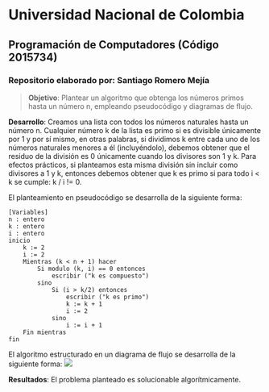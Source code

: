 # **Universidad Nacional de Colombia**
## **Programación de Computadores (Código 2015734)**
### **Repositorio elaborado por**: Santiago Romero Mejía

>**Objetivo**: Plantear un algoritmo que obtenga los números primos hasta un número n, empleando pseudocódigo y diagramas de flujo.

**Desarrollo**: Creamos una lista con todos los números naturales hasta un número n. Cualquier número k de la lista es primo si es divisible únicamente por 1 y por sí mismo, en otras palabras, si dividimos k entre cada uno de los números naturales menores a él (incluyéndolo), debemos obtener que el residuo de la división es 0 únicamente cuando los divisores son 1 y k.
Para efectos prácticos, si planteamos esta misma división sin incluir como divisores a 1 y k, entonces debemos obtener que k es primo si para todo i < k se cumple: k / i != 0.

El planteamiento en pseudocódigo se desarrolla de la siguiente forma:
```pseudocode
[Variables]
n : entero
k : entero
i : entero
inicio
    k := 2
    i := 2
    Mientras (k < n + 1) hacer
        Si modulo (k, i) == 0 entonces
            escribir ("k es compuesto")
        sino
            Si (i > k/2) entonces  
                escribir ("k es primo")
                k := k + 1
                i := 2
            sino
                i := i + 1
    Fin mientras
fin
```
El algoritmo estructurado en un diagrama de flujo se desarrolla de la siguiente forma:
[![](https://mermaid.ink/img/pako:eNpNkc1ugkAQx19lsidNNbb2RipJFdESsQc9AR42sMoG2SXrkqYBH6Ev1Ksv1llAy55mf_Of74rEMmHEIsez_IpTqjTsnUgAvvfBh-Axl0MYj-15KG6_OVMSBNjwemglc-NahFNgFygUz2XHF4Y7YQYzmHbIMWgZ8h5aGuSiagIGqw67BsOqUsiery1bGVbvbj_1GvVYLZZ5UbKLlgfj7ou2n7VXcbBnkE2mXbh392ybBjg8wUtXzbsn3rSJ-2NsTJjfjJH1QtYNbu1tM0Nr-8YOqgzecEko74oHj96XfYDd7AYuF0MyIrjYnPIEz1AZSUR0ynIWEQvNhKosIpG4oo6WWu6-RUwsrUo2IkqWp5RYR3q-4K8sEqqZw-lJ0fxBCyoCKf__LOFaKr-9enP86x8zjZWi?type=png)](https://mermaid.live/edit#pako:eNpNkc1ugkAQx19lsidNNbb2RipJFdESsQc9AR42sMoG2SXrkqYBH6Ev1Ksv1llAy55mf_Of74rEMmHEIsez_IpTqjTsnUgAvvfBh-Axl0MYj-15KG6_OVMSBNjwemglc-NahFNgFygUz2XHF4Y7YQYzmHbIMWgZ8h5aGuSiagIGqw67BsOqUsiery1bGVbvbj_1GvVYLZZ5UbKLlgfj7ou2n7VXcbBnkE2mXbh392ybBjg8wUtXzbsn3rSJ-2NsTJjfjJH1QtYNbu1tM0Nr-8YOqgzecEko74oHj96XfYDd7AYuF0MyIrjYnPIEz1AZSUR0ynIWEQvNhKosIpG4oo6WWu6-RUwsrUo2IkqWp5RYR3q-4K8sEqqZw-lJ0fxBCyoCKf__LOFaKr-9enP86x8zjZWi)

**Resultados**: El problema planteado es solucionable algorítmicamente.
